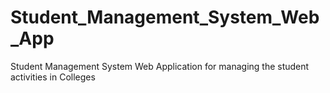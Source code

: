 # Student_Management_System_Web_App
Student Management System Web Application for managing the student activities in Colleges 
